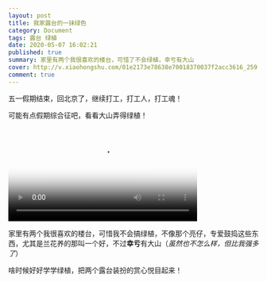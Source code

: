 ```yaml
---
layout: post
title: 我家露台的一抹绿色
category: Document
tags: 露台 绿植
date: 2020-05-07 16:02:21
published: true
summary: 家里有两个我很喜欢的楼台，可惜了不会绿植，幸亏有大山
cover: http://v.xiaohongshu.com/01e2173e78638e70018370037f2acc3616_259.mp4?sign=9d7a84491d5720e98b351918a3224ae0&t=6218fd00
comment: true
---
```


五一假期结束，回北京了，继续打工，打工人，打工魂！

可能有点假期综合征吧，看看大山弄得绿植！

<video poster="//ci.xiaohongshu.com/3df9e595-5358-c3d0-d25a-1dbeada3d4e5?imageView2/2/w/1080/format/jpg" src="http://v.xiaohongshu.com/01e217442c63d690018370037f2ae27ebe_259.mp4?sign=82e7d8fd88f37589f19f9d38f6a73aeb&amp;t=621a4e80" controls="controls" objectfit="contain" width="380px"></video>

家里有两个我很喜欢的楼台，可惜我不会搞绿植，不像那个亮仔，专爱鼓捣这些东西，尤其是兰花养的那叫一个好，不过**幸亏**有大山（*虽然也不怎么样，但比我强多了*）

啥时候好好学学绿植，把两个露台装扮的赏心悦目起来！

